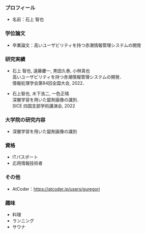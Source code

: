 ### プロフィール
- 名前：石上 智也

### 学位論文
- 卒業論文：高いユーザビリティを持つ赤潮情報管理システムの開発
### 研究実績
- 石上 智也, 遠藤慶一, 黒田久泰, 小林真也   
高いユーザビリティを持つ赤潮情報管理システムの開発．  
情報処理学会第84回全国大会, 2022．

- 石上智也, 木下浩二, 一色正晴  
深層学習を用いた錠剤画像の識別．   
SICE 四国支部学術講演会, 2022

### 大学院の研究内容
- 深層学習を用いた錠剤画像の識別

### 資格
- ITパスポート
- 応用情報技術者
### その他
- AtCoder：https://atcoder.jp/users/guregori
### 趣味
- 料理
- ランニング
- サウナ
<!--
**GureGorii/GureGorii** is a ✨ _special_ ✨ repository because its `README.md` (this file) appears on your GitHub profile.

Here are some ideas to get you started:

- 🔭 I’m currently working on ...
- 🌱 I’m currently learning ...
- 👯 I’m looking to collaborate on ...
- 🤔 I’m looking for help with ...
- 💬 Ask me about ...
- 📫 How to reach me: ...
- 😄 Pronouns: ...
- ⚡ Fun fact: ...
-->
